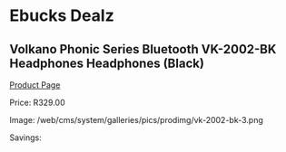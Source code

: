 
# Ebucks Dealz
## Volkano Phonic Series Bluetooth VK-2002-BK Headphones Headphones (Black)
[Product Page](https://www.ebucks.com/web/shop/productSelected.do?prodId=1161766944&catId=714972256)

Price: R329.00

Image: /web/cms/system/galleries/pics/prodimg/vk-2002-bk-3.png

Savings: 


	